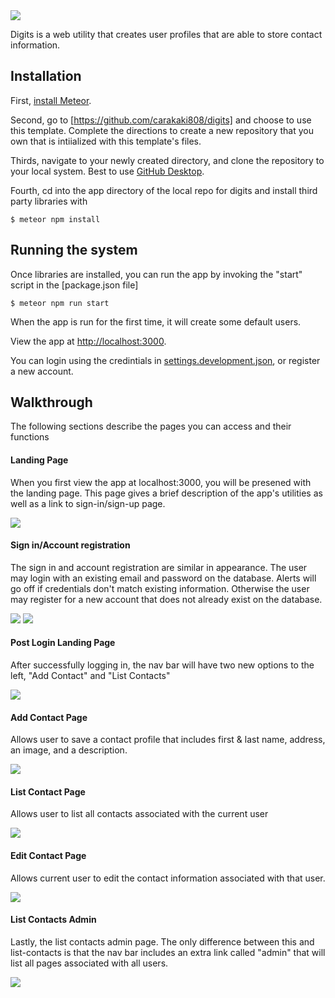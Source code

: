 <img src="doc/Digits-Landing-Page.png"/>

Digits is a web utility that creates user profiles that are able to store contact information.

## Installation

First, [install Meteor](https://www.meteor.com/install).

Second, go to [https://github.com/carakaki808/digits] and choose to use this template. Complete the directions to create a new repository that you own that is intiialized with this template's files.

Thirds, navigate to your newly created directory, and clone the repository to your local system. Best to use [GitHub Desktop](https://desktop.github.com/).

Fourth, cd into the app directory of the local repo for digits and install third party libraries with 

```
$ meteor npm install
```

## Running the system

Once libraries are installed, you can run the app by invoking the "start" script in the [package.json file]

```
$ meteor npm run start
```

When the app is run for the first time, it will create some default users.

View the app at [http://localhost:3000](http://localhost:3000).

You can login using the credintials in [settings.development.json](https://github.com/carakaki808/digits/blob/master/config/settings.development.json), or register a new account.

## Walkthrough

The following sections describe the pages you can access and their functions

#### Landing Page

When you first view the app at localhost:3000, you will be presened with the landing page. This page gives a brief description of the app's utilities as well as a link to sign-in/sign-up page.

<img src="doc/Digits-Landing-Page.png"/>

#### Sign in/Account registration

The sign in and account registration are similar in appearance. The user may login with an existing email and password on the database. Alerts will go off if credentials don't match existing information. Otherwise the user may register for a new account that does not already exist on the database.

<img src="doc/sign-up-page.png"/>

<img src="doc/registration-page.png"/>

#### Post Login Landing Page

After successfully logging in, the nav bar will have two new options to the left, "Add Contact" and "List Contacts"

<img src="doc/post-login-landing.png"/>

#### Add Contact Page

Allows user to save a contact profile that includes first & last name, address, an image, and a description.

<img src="doc/registration-page.png"/>

#### List Contact Page

Allows user to list all contacts associated with the current user

<img src="doc/list-contact-page.png"/>

#### Edit Contact Page

Allows current user to edit the contact information associated with that user.

<img src="doc/edit-contact-page.png"/>

#### List Contacts Admin

Lastly, the list contacts admin page. The only difference between this and list-contacts is that the nav bar includes an extra link called "admin" that will list all pages associated with all users.

<img src="list-contacts-admin.png"/>
